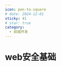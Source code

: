 ```yaml
---
icon: pen-to-square
# date: 2024-12-01
sticky: 41
# star: true
category:
  - 前端开发
---
```


<!-- more -->
# web安全基础
<webSecurity></webSecurity>